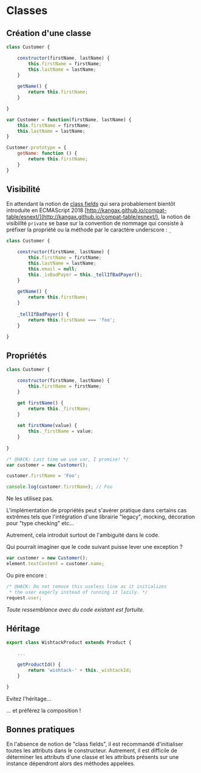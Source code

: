 # Classes

## Création d'une classe


```javascript
class Customer {

    constructor(firstName, lastName) {
        this.firstName = firstName;
        this.lastName = lastName;
    }
    
    getName() {
        return this.firstName;
    }

}
```

```javascript
var Customer = function(firstName, lastName) {
    this.firstName = firstName;
    this.lastName = lastName;
}

Customer.prototype = {
    getName: function () {
        return this.firstName;
    }
}

```


## Visibilité

En attendant la notion de [class fields](https://github.com/tc39/proposal-class-fields) qui sera probablement bientôt introduite en ECMAScript 2018 [http://kangax.github.io/compat-table/esnext/](http://kangax.github.io/compat-table/esnext/), la notion de visibilité `private` se base sur la convention de nommage qui consiste à préfixer la propriété ou la méthode par le caractère underscore : `_`

```javascript
class Customer {

    constructor(firstName, lastName) {
        this.firstName = firstName;
        this.lastName = lastName;
        this.email = null;
        this._isBadPayer = this._tellIfBadPayer();
    }
    
    getName() {
        return this.firstName;
    }
    
    _tellIfBadPayer() {
        return this.firstName === 'foo';
    }

}
```

## Propriétés

```javascript
class Customer {

    constructor(firstName, lastName) {
        this.firstName = firstName;
    }

    get firstName() {
        return this._firstName;
    }
    
    set firstName(value) {
        this._firstName = value;
    }
    
}

/* @HACK: Last time we use var, I promise! */
var customer = new Customer();

customer.firstName = 'Foo';

console.log(customer.firstName); // Foo
```


Ne les utilisez pas.

L'implémentation de propriétés peut s'avérer pratique dans certains cas extrêmes tels que l'intégration d'une librairie "legacy", mocking, décoration pour "type checking" etc...

Autrement, cela introduit surtout de l'ambiguité dans le code.

Qui pourrait imaginer que le code suivant puisse lever une exception ?

```javascript
var customer = new Customer();
element.textContent = customer.name;
```

Ou pire encore :

```javascript
/* @HACK: Do not remove this useless line as it initializes
 * the user eagerly instead of running it lazily. */
request.user;
```

_Toute ressemblance avec du code existant est fortuite._


## Héritage

```javascript
export class WishtackProduct extends Product {

    ...

    getProductId() {
        return 'wishtack-' + this._wishtackId;
    }

}
```

Evitez l'héritage...

... et préférez la composition !


## Bonnes pratiques


En l'absence de notion de "class fields", il est recommandé d'initialiser toutes les attributs dans le constructeur. Autrement, il est difficile de déterminer les attributs d'une classe et les attributs présents sur une instance dépendront alors des méthodes appelées.



